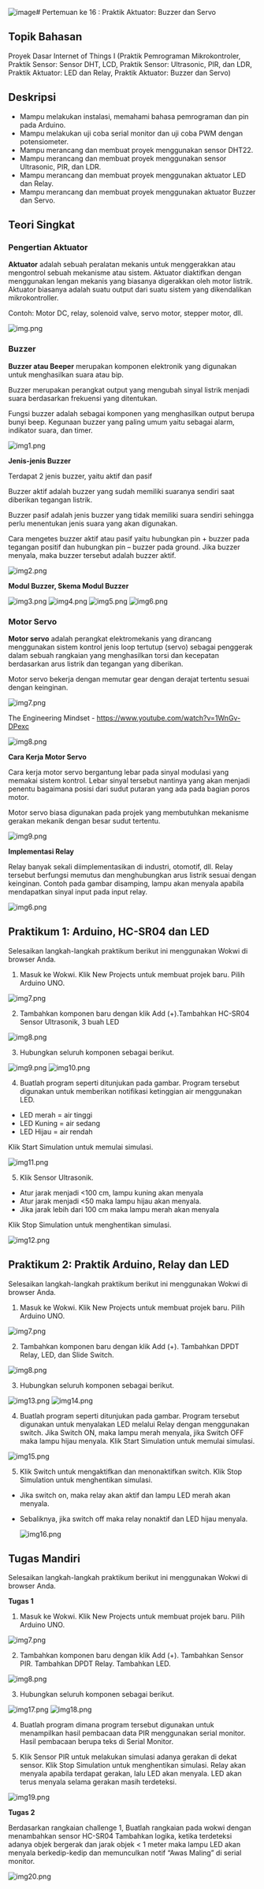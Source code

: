 ![image](https://github.com/user-attachments/assets/8fdcea45-1acd-483c-8955-26532bef3c5a)# Pertemuan ke 16 : Praktik Aktuator: Buzzer dan Servo


## Topik Bahasan
Proyek Dasar Internet of Things I (Praktik Pemrograman Mikrokontroler, Praktik Sensor: Sensor DHT, LCD, Praktik Sensor: Ultrasonic, PIR, dan LDR, Praktik Aktuator: LED dan Relay, Praktik Aktuator: Buzzer dan Servo)

## Deskripsi
- Mampu melakukan instalasi, memahami bahasa pemrograman dan pin pada Arduino. 
- Mampu melakukan uji coba serial monitor dan uji coba PWM dengan potensiometer.
- Mampu merancang dan membuat proyek menggunakan sensor DHT22.
- Mampu merancang dan membuat proyek menggunakan sensor Ultrasonic, PIR, dan LDR.
- Mampu merancang dan membuat proyek menggunakan aktuator LED dan Relay.
- Mampu merancang dan membuat proyek menggunakan aktuator Buzzer dan Servo.

## Teori Singkat

### Pengertian Aktuator

**Aktuator** adalah sebuah peralatan mekanis untuk menggerakkan atau mengontrol sebuah mekanisme atau sistem. Aktuator diaktifkan dengan menggunakan lengan mekanis yang biasanya digerakkan oleh motor listrik. Aktuator biasanya adalah suatu output dari suatu sistem yang dikendalikan mikrokontroller.

Contoh: Motor DC, relay, solenoid valve, servo motor, stepper motor, dll.

![img.png](img.png)


### Buzzer

**Buzzer atau Beeper** merupakan komponen elektronik yang digunakan untuk menghasilkan suara atau bip. 

Buzzer merupakan perangkat output yang mengubah sinyal listrik menjadi suara berdasarkan frekuensi yang ditentukan.

Fungsi buzzer adalah sebagai komponen yang menghasilkan output berupa bunyi beep. Kegunaan buzzer yang paling umum yaitu sebagai alarm, indikator suara, dan timer. 

![img1.png](img1.png)

**Jenis-jenis Buzzer**

Terdapat 2 jenis buzzer, yaitu aktif dan pasif

Buzzer aktif adalah buzzer yang sudah memiliki suaranya sendiri saat diberikan tegangan listrik.
 
Buzzer pasif adalah jenis buzzer yang tidak memiliki suara sendiri sehingga perlu menentukan jenis suara yang akan digunakan.

Cara mengetes buzzer aktif atau pasif yaitu hubungkan pin + buzzer pada tegangan positif dan hubungkan pin – buzzer pada ground. Jika buzzer menyala, maka buzzer tersebut adalah buzzer aktif.

![img2.png](img2.png)

**Modul Buzzer, Skema Modul Buzzer**

![img3.png](img3.png)
![img4.png](img4.png)
![img5.png](img5.png)
![img6.png](img6.png)

### Motor Servo

**Motor servo** adalah perangkat elektromekanis yang dirancang menggunakan sistem kontrol jenis loop tertutup (servo) sebagai penggerak dalam sebuah rangkaian yang menghasilkan torsi dan kecepatan berdasarkan arus listrik dan tegangan yang diberikan.

Motor servo bekerja dengan memutar gear dengan derajat tertentu sesuai dengan keinginan.

![img7.png](img7.png)

The Engineering Mindset - https://www.youtube.com/watch?v=1WnGv-DPexc

![img8.png](img8.png)

**Cara Kerja Motor Servo**

Cara kerja motor servo bergantung lebar pada sinyal modulasi yang memakai sistem kontrol. Lebar sinyal tersebut nantinya yang akan menjadi penentu bagaimana posisi dari sudut putaran yang ada pada bagian poros motor.

Motor servo biasa digunakan pada projek yang membutuhkan mekanisme gerakan mekanik dengan besar sudut tertentu.

![img9.png](img9.png)

**Implementasi Relay** 

Relay banyak sekali diimplementasikan di industri, otomotif, dll.
Relay tersebut berfungsi memutus dan menghubungkan arus listrik sesuai dengan keinginan. Contoh pada gambar disamping, lampu akan menyala apabila mendapatkan sinyal input pada input relay.

![img6.png](img6.png)

## Praktikum 1: Arduino, HC-SR04 dan LED

Selesaikan langkah-langkah praktikum berikut ini menggunakan Wokwi di browser Anda.

1. Masuk ke Wokwi. Klik New Projects untuk membuat projek baru. Pilih Arduino UNO.

![img7.png](img7.png) 

2. Tambahkan komponen baru dengan klik Add (+).Tambahkan HC-SR04 Sensor Ultrasonik, 3 buah LED

![img8.png](img8.png) 

3. Hubungkan seluruh komponen sebagai berikut.

![img9.png](img9.png) 
![img10.png](img10.png) 

   
4. Buatlah program seperti ditunjukan pada gambar.
Program tersebut digunakan untuk memberikan notifikasi ketinggian air menggunakan LED.
+ LED merah = air tinggi
+ LED Kuning = air sedang
+ LED Hijau = air rendah

Klik Start Simulation untuk memulai simulasi.

![img11.png](img11.png) 

5. Klik Sensor Ultrasonik.
+ Atur jarak menjadi <100 cm, lampu kuning akan menyala
+ Atur jarak menjadi <50 maka lampu hijau akan menyala.
+ Jika jarak lebih dari 100 cm maka lampu merah akan menyala

Klik Stop Simulation untuk menghentikan simulasi.

![img12.png](img12.png) 
 



## Praktikum 2: Praktik Arduino, Relay dan LED

Selesaikan langkah-langkah praktikum berikut ini menggunakan Wokwi di browser Anda.

1. Masuk ke Wokwi. Klik New Projects untuk membuat projek baru. Pilih Arduino UNO.

![img7.png](img7.png) 

2. Tambahkan komponen baru dengan klik Add (+). Tambahkan DPDT Relay, LED, dan Slide Switch.

![img8.png](img8.png) 

3. Hubungkan seluruh komponen sebagai berikut.

![img13.png](img13.png) 
![img14.png](img14.png) 

4. Buatlah program seperti ditunjukan pada gambar. Program tersebut digunakan untuk menyalakan LED melalui Relay dengan menggunakan switch. Jika Switch ON, maka lampu merah menyala, jika Switch OFF maka lampu hijau menyala. Klik Start Simulation untuk memulai simulasi.
   
![img15.png](img15.png) 

5. Klik Switch untuk mengaktifkan dan menonaktifkan switch. Klik Stop Simulation untuk menghentikan simulasi.
+ Jika switch on, maka relay akan aktif dan lampu LED merah akan menyala.
+ Sebaliknya, jika switch off maka relay nonaktif dan LED hijau menyala.

   ![img16.png](img16.png)

   
## Tugas Mandiri 
Selesaikan langkah-langkah praktikum berikut ini menggunakan Wokwi di browser Anda.

**Tugas 1**
1. Masuk ke Wokwi. Klik New Projects untuk membuat projek baru. Pilih Arduino UNO.

![img7.png](img7.png) 

2. Tambahkan komponen baru dengan klik Add (+). Tambahkan Sensor PIR. Tambahkan DPDT Relay. Tambahkan LED.

![img8.png](img8.png) 

3. Hubungkan seluruh komponen sebagai berikut.

![img17.png](img17.png) 
![img18.png](img18.png) 

4. Buatlah program dimana program tersebut digunakan untuk menampilkan hasil pembacaan data PIR menggunakan serial monitor. Hasil pembacaan berupa teks di Serial Monitor.

5.  Klik Sensor PIR untuk melakukan simulasi adanya gerakan di dekat sensor. Klik Stop Simulation untuk menghentikan simulasi. Relay akan menyala apabila terdapat gerakan, lalu LED akan menyala. LED akan terus menyala selama gerakan masih terdeteksi.

![img19.png](img19.png) 

**Tugas 2**

Berdasarkan rangkaian challenge 1, Buatlah rangkaian pada wokwi dengan menambahkan sensor HC-SR04
Tambahkan logika, ketika terdeteksi adanya objek bergerak dan jarak objek < 1 meter maka lampu LED akan menyala berkedip-kedip dan memunculkan notif “Awas Maling” di serial monitor.

![img20.png](img20.png) 
